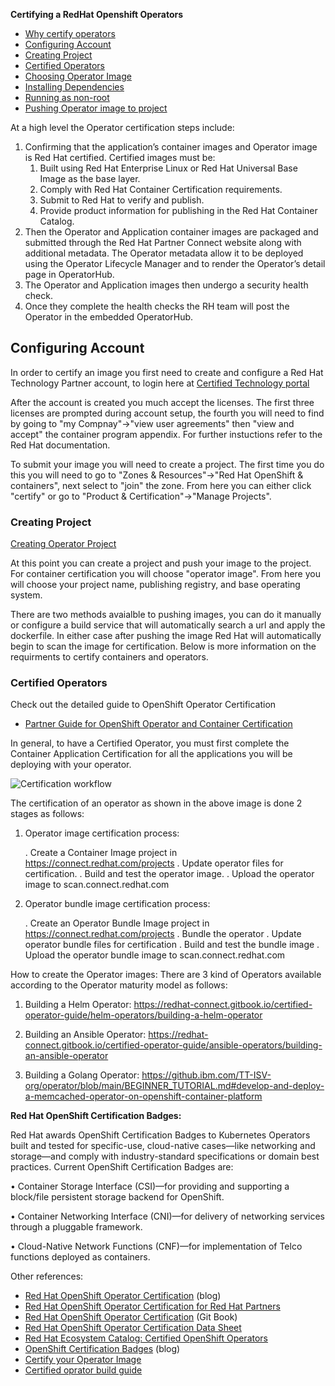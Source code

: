 **Certifying a RedHat Openshift Operators**

- [Why certify operators](#Why-certify-operators)
- [Configuring Account](#Configuring-Account)
- [Creating Project](#Creating-Porject)
- [Certified Operators](#Certified-Operators)
- [Choosing Operator Image](#Choosing-Operator-Image)
- [Installing Dependencies](#Installing-Dependencies)
- [Running as non-root](#Running-as-non-root)
- [Pushing Operator image to project](#Pushing-image-to-project)

 At a high level the Operator certification steps include:
 1. Confirming that the application’s container images and Operator image is Red Hat certified. Certified images must be:
    1. Built using Red Hat Enterprise Linux or Red Hat Universal Base Image as the base layer.
    2. Comply with Red Hat Container Certification requirements.
    3. Submit to Red Hat to verify and publish.
    4. Provide product information for publishing in the Red Hat Container Catalog.
2. Then the Operator and Application container images are packaged and submitted through the Red Hat Partner Connect website along with additional metadata. The Operator metadata allow it to be deployed using the Operator Lifecycle Manager and to render the Operator’s detail page in OperatorHub.
3. The Operator and Application images then undergo a security health check.
4. Once they complete the health checks the RH team will post the Operator in the embedded OperatorHub.

## Configuring Account

In order to certify an image you first need to create and configure a Red Hat Technology Partner account, to login here at [Certified Technology portal](https://connect.redhat.com/login)

After the account is created you much accept the licenses.  The first three licenses are prompted during account setup, the fourth you will need to find by going to "my Compnay"->"view user agreements" then "view and accept" the container program appendix.  For further instuctions refer to the Red Hat documentation.

To submit your image you will need to create a project.  The first time you do this you will need to go to "Zones & Resources"->"Red Hat OpenShift & containers", next select to "join" the zone.  From here you can either click "certify" or go to "Product & Certification"->"Manage Projects".

### Creating Project

[Creating Operator Project](https://redhat-connect.gitbook.io/partner-guide-for-red-hat-openshift-and-container/certify-your-operator/certify-your-operator-bundle-image/creating-operator-bundle-image-project)

At this point you can create a project and push your image to the project.  For container certification you will choose "operator image".  From here you will choose your project name, publishing registry, and base operating system. 

There are two methods avaialble to pushing images, you can do it manually or configure a build service that will automatically search a url and apply the dockerfile.  In either case after pushing the image Red Hat will automatically begin to scan the image for certification. Below is more information on the requirments to certify containers and operators.

### Certified Operators
Check out the detailed guide to OpenShift Operator Certification
- [Partner Guide for OpenShift Operator and Container Certification](https://redhat-connect.gitbook.io/partner-guide-for-red-hat-openshift-and-container/)

In general, to have a Certified Operator, you must first complete the Container Application Certification for all the applications you will be deploying with your operator.

![Certification workflow](https://github.ibm.com/TT-ISV-org/operator/blob/operator-certification/images/Certification-workflow.png)

The certification of an operator as shown in the above image is done 2 stages as follows:

1. Operator image certification process:

    . Create a Container Image project in https://connect.redhat.com/projects
    . Update operator files for certification.
    . Build and test the operator image.
    . Upload the operator image to scan.connect.redhat.com

2. Operator bundle image certification process:

    . Create an Operator Bundle Image project in https://connect.redhat.com/projects
    . Bundle the operator
    . Update operator bundle files for certification
    . Build and test the bundle image
    . Upload the operator bundle image to scan.connect.redhat.com

How to create the Operator images:
There are 3 kind of Operators available according to the Operator maturity model as follows:

1. Building a Helm Operator: 
https://redhat-connect.gitbook.io/certified-operator-guide/helm-operators/building-a-helm-operator

2. Building an Ansible Operator: 
https://redhat-connect.gitbook.io/certified-operator-guide/ansible-operators/building-an-ansible-operator

3. Building a Golang Operator:
https://github.ibm.com/TT-ISV-org/operator/blob/main/BEGINNER_TUTORIAL.md#develop-and-deploy-a-memcached-operator-on-openshift-container-platform

**Red Hat OpenShift Certification Badges:**

Red Hat awards OpenShift Certification Badges to Kubernetes Operators built and tested for specific-use, cloud-native cases—like networking and storage—and comply with industry-standard specifications or domain best practices. Current OpenShift Certification Badges are:

• Container Storage Interface (CSI)—for providing and supporting a block/file persistent storage backend for OpenShift.

• Container Networking Interface (CNI)—for delivery of networking services through a pluggable framework.

• Cloud-Native Network Functions (CNF)—for implementation of Telco functions deployed as containers.

Other references:
- [Red Hat OpenShift Operator Certification](https://www.openshift.com/blog/red-hat-openshift-operator-certification) (blog)
- [Red Hat OpenShift Operator Certification for Red Hat Partners](https://connect.redhat.com/en/partner-with-us/red-hat-openshift-operator-certification)
- [Red Hat OpenShift Operator Certification](https://redhat-connect.gitbook.io/red-hat-partner-connect-general-guide/certification-offerings/red-hat-openshift-operator-certification-1) (Git Book)
- [Red Hat OpenShift Operator Certification Data Sheet](https://connect.redhat.com/sites/default/files/2020-07/RH-OpenShift-Operator-Cert-Datasheet-US_062020F4.pdf)
- [Red Hat Ecosystem Catalog: Certified OpenShift Operators](https://catalog.redhat.com/software/operators/explore)
- [OpenShift Certification Badges](https://www.openshift.com/blog/badge-announcement-blog) (blog)
- [Certify your Operator Image](https://redhat-connect.gitbook.io/partner-guide-for-red-hat-openshift-and-container/certify-your-operator/creating-an-operator-project)
- [Certified oprator build guide](https://redhat-connect.gitbook.io/certified-operator-guide/)

